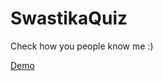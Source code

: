 # SwastikaQuiz

Check how you people know me :)

[Demo](https://replit.com/@SwastikaYadav/youknowme?v=1)
